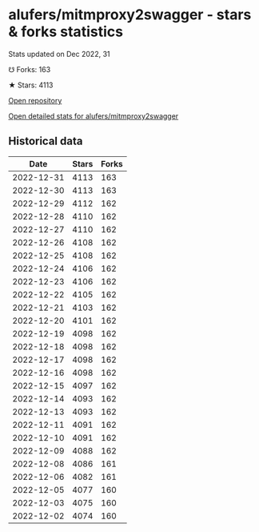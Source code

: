 # alufers/mitmproxy2swagger - stars & forks statistics

Stats updated on Dec 2022, 31

☋ Forks: 163

★ Stars: 4113

[Open repository](https://github.com/alufers/mitmproxy2swagger)

[Open detailed stats for alufers/mitmproxy2swagger](https://reviewgithub.com/rep/alufers/mitmproxy2swagger)

## Historical data
| Date | Stars | Forks |
|------|-------|-------|
| 2022-12-31 | 4113 | 163 | 
| 2022-12-30 | 4113 | 163 | 
| 2022-12-29 | 4112 | 162 | 
| 2022-12-28 | 4110 | 162 | 
| 2022-12-27 | 4110 | 162 | 
| 2022-12-26 | 4108 | 162 | 
| 2022-12-25 | 4108 | 162 | 
| 2022-12-24 | 4106 | 162 | 
| 2022-12-23 | 4106 | 162 | 
| 2022-12-22 | 4105 | 162 | 
| 2022-12-21 | 4103 | 162 | 
| 2022-12-20 | 4101 | 162 | 
| 2022-12-19 | 4098 | 162 | 
| 2022-12-18 | 4098 | 162 | 
| 2022-12-17 | 4098 | 162 | 
| 2022-12-16 | 4098 | 162 | 
| 2022-12-15 | 4097 | 162 | 
| 2022-12-14 | 4093 | 162 | 
| 2022-12-13 | 4093 | 162 | 
| 2022-12-11 | 4091 | 162 | 
| 2022-12-10 | 4091 | 162 | 
| 2022-12-09 | 4088 | 162 | 
| 2022-12-08 | 4086 | 161 | 
| 2022-12-06 | 4082 | 161 | 
| 2022-12-05 | 4077 | 160 | 
| 2022-12-03 | 4075 | 160 | 
| 2022-12-02 | 4074 | 160 | 

